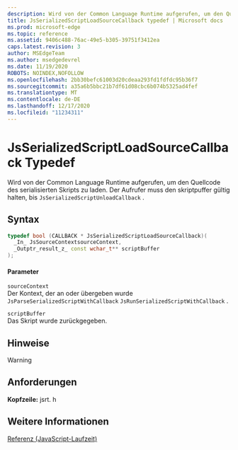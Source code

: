 ```yaml
---
description: Wird von der Common Language Runtime aufgerufen, um den Quellcode des serialisierten Skripts zu laden. Der Aufrufer muss den skriptpuffer gültig halten, bis `JsSerializedScriptUnloadCallback` .
title: JsSerializedScriptLoadSourceCallback typedef | Microsoft docs
ms.prod: microsoft-edge
ms.topic: reference
ms.assetid: 9406c488-76ac-49e5-b305-39751f3412ea
caps.latest.revision: 3
author: MSEdgeTeam
ms.author: msedgedevrel
ms.date: 11/19/2020
ROBOTS: NOINDEX,NOFOLLOW
ms.openlocfilehash: 2bb30befc61003d20cdeaa293fd1fdfdc95b36f7
ms.sourcegitcommit: a35a6b5bbc21b7df61d08cbc6b074b5325ad4fef
ms.translationtype: MT
ms.contentlocale: de-DE
ms.lasthandoff: 12/17/2020
ms.locfileid: "11234311"
---
```

# JsSerializedScriptLoadSourceCallback Typedef

Wird von der Common Language Runtime aufgerufen, um den Quellcode des serialisierten Skripts zu laden. Der Aufrufer muss den skriptpuffer gültig halten, bis `JsSerializedScriptUnloadCallback` .  
  
## Syntax  
  
```cpp  
typedef bool (CALLBACK * JsSerializedScriptLoadSourceCallback)(  
  _In_ JsSourceContextsourceContext,  
  _Outptr_result_z_ const wchar_t** scriptBuffer  
);  
```  
  
#### Parameter  
 `sourceContext`  
 Der Kontext, der an oder übergeben wurde `JsParseSerializedScriptWithCallback` `JsRunSerializedScriptWithCallback` .  
  
 `scriptBuffer`  
 Das Skript wurde zurückgegeben.  
  
## Hinweise  
  
> [!WARNING]
## Anforderungen  
 **Kopfzeile:** jsrt. h  
  
## Weitere Informationen  
 [Referenz (JavaScript-Laufzeit)](../chakra-hosting/reference-javascript-runtime.md)
